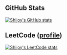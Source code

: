 ## GitHub Stats
[![Shijoy's GitHub stats](https://github-readme-stats.vercel.app/api?username=ShijoyBharath&show_icons=true&icon_color=586069&text_color=586069&bg_color=fff&line_height=30&hide_title=true&title_color=0366d6)](https://github.com/anuraghazra/github-readme-stats)

## LeetCode ([profile](https://leetcode.com/shijoybharath8))
[![Shijoy's LeetCode stats](https://leetcode-stats-six.vercel.app/api?username=shijoybharath8)](https://github.com/KnlnKS/leetcode-stats)